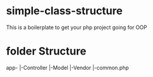 # simple-class-structure
This is a boilerplate to get your php project going for OOP
# folder Structure
app-
    |-Controller
    |-Model
    |-Vendor
    |-common.php